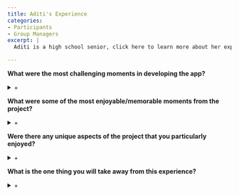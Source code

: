 ```yaml
---
title: Aditi's Experience
categories:
- Participants
- Group Managers
excerpt: |
  Aditi is a high school senior, click here to learn more about her experience as a participant in this project.|

---
```


**What were the most challenging moments in developing the app?**
<details>
  <summary>+</summary>
  
<p> 
Some of the challenges were actually understanding how RShiny works as well as getting used to all the group formats. I am from level 1 which means that the RShiny project is out of the expected task, therefore, it was challenging to learn something that I didn’t know prior to the internship. Another challenge was waiting for other groups to finish their part to continue with my tasks because our group depended on other group’s progress.
</p>
</details>

**What were some of the most enjoyable/memorable moments from the project?**
<details>
  <summary>+</summary>

<p>
Working with people in our group and others out of our group was memorable. Everyone was very cooperative which made everything more doable. It was also satisfying to be able to hold meetings and work as a manager. Especially when I successfully completed my tasks.
</p>
</details>

**Were there any unique aspects of the project that you particularly enjoyed?**
<details>
  <summary>+</summary>
  
<p>
Working with a new coding language, RShiny, was unique. Usually, I believe only those who pursue a career in bioinformatics and other similar careers use this language, so it was a valuable experience. Meeting people from all over the world was also a new experience.  
</p>
</details>

**What is the one thing you will take away from this experience?**
<details>
  <summary>+</summary>
  
<p>
I think being a manager was stressful at some time, especially the beginning because it was such an important role and it was intimidating. The biggest takeaway is to not shy away from intimidating roles. This project especially helped me work on my public speaking skills.
</p>
</details>
